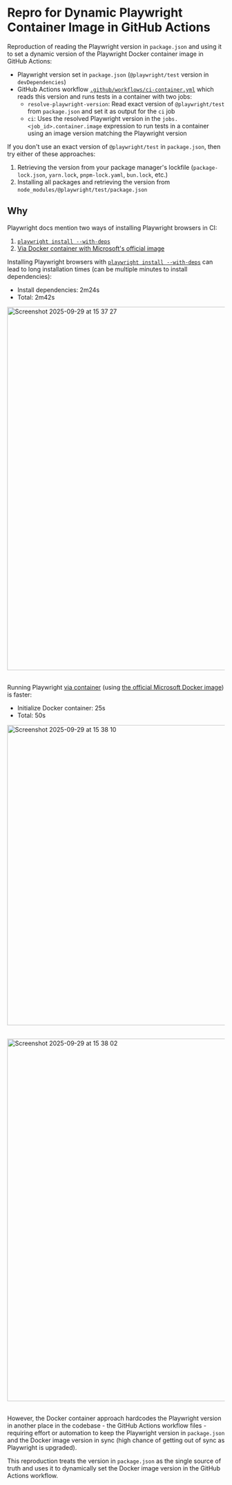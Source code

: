 # Repro for Dynamic Playwright Container Image in GitHub Actions

Reproduction of reading the Playwright version in `package.json` and using it to set a dynamic version of the Playwright Docker container image in GitHub Actions:

- Playwright version set in `package.json` (`@playwright/test` version in `devDependencies`)
- GitHub Actions workflow [`.github/workflows/ci-container.yml`](https://github.com/karlhorky/repro-dynamic-playwright-container-image/blob/main/.github/workflows/ci-container.yml) which reads this version and runs tests in a container with two jobs:
  - `resolve-playwright-version`: Read exact version of `@playwright/test` from `package.json` and set it as output for the `ci` job
  - `ci`: Uses the resolved Playwright version in the `jobs.<job_id>.container.image` expression to run tests in a container using an image version matching the Playwright version

If you don't use an exact version of `@playwright/test` in `package.json`, then try either of these approaches:

1. Retrieving the version from your package manager's lockfile (`package-lock.json`, `yarn.lock`, `pnpm-lock.yaml`, `bun.lock`, etc.)
2. Installing all packages and retrieving the version from `node_modules/@playwright/test/package.json`

## Why

Playwright docs mention two ways of installing Playwright browsers in CI:

1. [`playwright install --with-deps`](https://playwright.dev/docs/ci#on-pushpull_request)
2. [Via Docker container with Microsoft's official image](https://playwright.dev/docs/ci#via-containers)

Installing Playwright browsers with [`playwright install --with-deps`](https://playwright.dev/docs/ci#on-pushpull_request) can lead to long installation times (can be multiple minutes to install dependencies):

- Install dependencies: 2m24s
- Total: 2m42s

<img width="1437" height="842" alt="Screenshot 2025-09-29 at 15 37 27" src="https://github.com/user-attachments/assets/df2d6887-1678-4de9-879e-f75348e063a7" /><br /><br />

Running Playwright [via container](https://playwright.dev/docs/ci#via-containers) (using [the official Microsoft Docker image](https://playwright.dev/docs/docker)) is faster:

- Initialize Docker container: 25s
- Total: 50s

<img width="1437" height="696" alt="Screenshot 2025-09-29 at 15 38 10" src="https://github.com/user-attachments/assets/9883228a-445b-408a-b0b7-7d34bfbeac46" /><br /><br />

<img width="1443" height="840" alt="Screenshot 2025-09-29 at 15 38 02" src="https://github.com/user-attachments/assets/b6ea3817-2758-4de9-8ae7-9657fa31dea1" /><br /><br />

However, the Docker container approach hardcodes the Playwright version in another place in the codebase - the GitHub Actions workflow files - requiring effort or automation to keep the Playwright version in `package.json` and the Docker image version in sync (high chance of getting out of sync as Playwright is upgraded).

This reproduction treats the version in `package.json` as the single source of truth and uses it to dynamically set the Docker image version in the GitHub Actions workflow.
